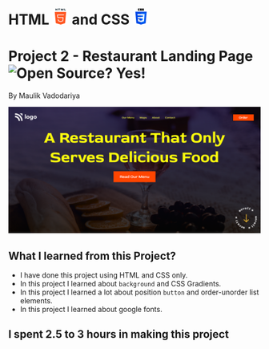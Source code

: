 # HTML ![](./readme-images/html-5-img.png) and CSS ![](./readme-images/css-3-img.png)

# Project 2 - Restaurant Landing Page ![Open Source? Yes!](https://badgen.net/badge/Open%20Source%20%3F/Yes%21/blue?icon=github)

By Maulik Vadodariya

![Completed Website](.\readme-images\ScreenShot-20221022190655.png)

## What I learned from this Project?

- I have done this project using HTML and CSS only.
- In this project I learned about `background` and CSS Gradients.
- In this project I learned a lot about position `button` and order-unorder list elements.
- In this project I learned about google fonts.

## I spent 2.5 to 3 hours in making this project